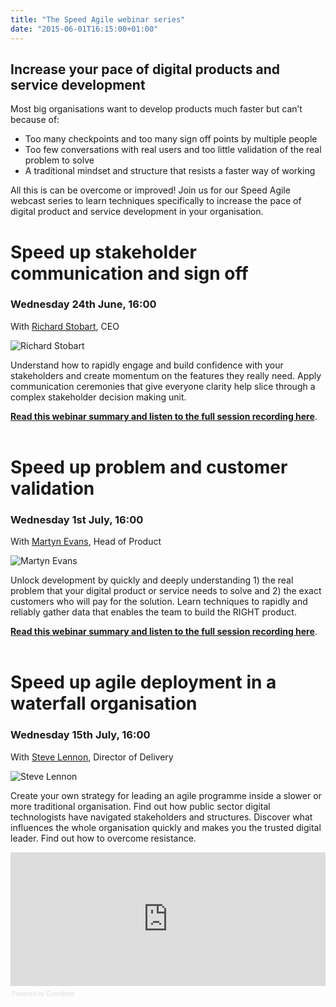 ```yaml
---
title: "The Speed Agile webinar series"
date: "2015-06-01T16:15:00+01:00"
---
```


<h2>Increase your pace of digital products and service development</h2>

<p>Most big organisations want to develop products much faster but can’t because of:<br/></p>

- Too many checkpoints and too many sign off points by multiple people<br/>
- Too few conversations with real users and too little validation of the real problem to solve<br/>
- A traditional mindset and structure that resists a faster way of working<br/>

<p>All this is can be overcome or improved! Join us for our Speed Agile webcast series to learn techniques specifically to increase the pace of digital product and service development in your organisation.<br/></p>

<h1>Speed up stakeholder communication and sign off</h1>

<h3>Wednesday 24th June, 16:00</h3>

<p>With <a href="../people#richard-stobart">Richard Stobart</a>, CEO<br/></p>

<p><img src="http://bit.ly/1FowOVE" alt="Richard Stobart"></p>

<p>Understand how to rapidly engage and build confidence with your stakeholders and create momentum on the features they really need. Apply communication ceremonies that give everyone clarity help slice through a complex stakeholder decision making unit.<br/></p>

<p><b><a href="/blog/webinar-speed-up-stakeholder-communication-and-sign-off">Read this webinar summary and listen to the full session recording here</a></b>.<br/>
<br/></p>

<h1>Speed up problem and customer validation</h1>

<h3>Wednesday 1st July, 16:00</h3>

<p>With <a href="../people#martyn-evans">Martyn Evans</a>, Head of Product<br/></p>

<p><img src="http://bit.ly/1JjdcXC" alt="Martyn Evans"></p>

<p>Unlock development by quickly and deeply understanding 1) the real problem that your digital product or service needs to solve and 2) the exact customers who will pay for the solution. Learn techniques to rapidly and reliably gather data that enables the team to build the RIGHT product.<br/></p>

<p><b><a href="/blog/webinar-speed-up-problem-and-customer-validation">Read this webinar summary and listen to the full session recording here</a></b>.<br/>
<br/></p>

<h1>Speed up agile deployment in a waterfall organisation</h1>

<h3>Wednesday 15th July, 16:00</h3>

<p>With <a href="../people#steve-lennon">Steve Lennon</a>, Director of Delivery<br/></p>

<p><img src="http://bit.ly/1BBZwRj" alt="Steve Lennon"></p>

<p>Create your own strategy for leading an agile programme inside a slower or more traditional organisation. Find out how public sector digital technologists have navigated stakeholders and structures. Discover what influences the whole organisation quickly and makes you the trusted digital leader. Find out how to overcome resistance.<br/></p>

<div><iframe  src="https://eventbrite.co.uk/tickets-external?eid=17206776933&amp;ref=etckt" frameborder="0" height="214" width="100%" vspace="0" hspace="0" marginheight="5" marginwidth="5" scrolling="auto" allowtransparency="true"></iframe><div style="font-family:Helvetica, Arial; font-size:10px; padding:5px 0 5px; margin:2px; width:100%; text-align:left;" ><a class="powered-by-eb" style="color: #dddddd; text-decoration: none;" target="_blank" href="http://www.eventbrite.co.uk/r/etckt">Powered by Eventbrite</a></div></div>
